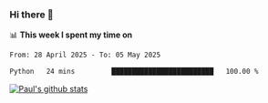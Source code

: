 ### Hi there 👋

📊 **This week I spent my time on**
<!--START_SECTION:waka-->

```txt
From: 28 April 2025 - To: 05 May 2025

Python   24 mins         █████████████████████████   100.00 %
```

<!--END_SECTION:waka-->


[![Paul's github stats](https://github-readme-stats.vercel.app/api?username=mickeyouyou&theme=dracula&show_icons=true)](https://github.com/anuraghazra/github-readme-stats)
